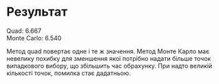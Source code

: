 # Результат

Quad: 6.667  
Monte Carlo: 6.540

Метод quad повертає одне і те ж значення. Метод Монте Карло має невелику похибку для зменшення якої потрібно надати більше точок випадкового вибору, що збільшить час обрахунку. При надто великій кількості точок, помилка стає дадатньою.
